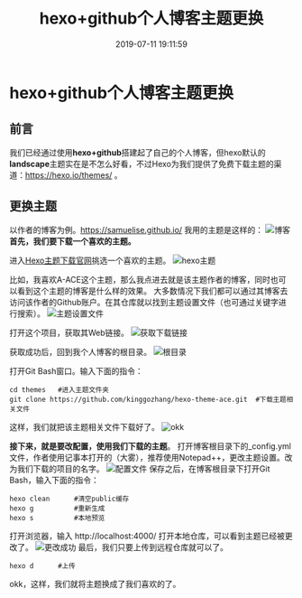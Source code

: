 ﻿---
title: hexo+github个人博客主题更换
date: 2019-07-11 19:11:59
tags:
 hexo、主题
---
# hexo+github个人博客主题更换
## 前言
我们已经通过使用**hexo+github**搭建起了自己的个人博客，但hexo默认的**landscape**主题实在是不怎么好看，不过Hexo为我们提供了免费下载主题的渠道：https://hexo.io/themes/  。

## 更换主题
以作者的博客为例。https://samuelise.github.io/ 我用的主题是这样的：
![博客](https://img-blog.csdnimg.cn/2019071117593515.PNG?x-oss-process=image/watermark,type_ZmFuZ3poZW5naGVpdGk,shadow_10,text_aHR0cHM6Ly9ibG9nLmNzZG4ubmV0L3FxXzQ0MDY0NDAw,size_16,color_FFFFFF,t_70) 
**首先，我们要下载一个喜欢的主题。**

进入[Hexo主题下载官网](https://hexo.io/themes/)挑选一个喜欢的主题。
![hexo主题](https://img-blog.csdnimg.cn/20190711180302285.PNG?x-oss-process=image/watermark,type_ZmFuZ3poZW5naGVpdGk,shadow_10,text_aHR0cHM6Ly9ibG9nLmNzZG4ubmV0L3FxXzQ0MDY0NDAw,size_16,color_FFFFFF,t_70) 


比如，我喜欢A-ACE这个主题，那么我点进去就是该主题作者的博客，同时也可以看到这个主题的博客是什么样的效果。
大多数情况下我们都可以通过其博客去访问该作者的Github账户。在其仓库就以找到主题设置文件（也可通过关键字进行搜索）。
![主题设置文件](https://img-blog.csdnimg.cn/20190711181845546.PNG?x-oss-process=image/watermark,type_ZmFuZ3poZW5naGVpdGk,shadow_10,text_aHR0cHM6Ly9ibG9nLmNzZG4ubmV0L3FxXzQ0MDY0NDAw,size_16,color_FFFFFF,t_70)

 打开这个项目，获取其Web链接。
![获取下载链接](https://img-blog.csdnimg.cn/20190711182245789.PNG?x-oss-process=image/watermark,type_ZmFuZ3poZW5naGVpdGk,shadow_10,text_aHR0cHM6Ly9ibG9nLmNzZG4ubmV0L3FxXzQ0MDY0NDAw,size_16,color_FFFFFF,t_70) 

获取成功后，回到我个人博客的根目录。
    ![根目录](https://img-blog.csdnimg.cn/20190711182946623.PNG?x-oss-process=image/watermark,type_ZmFuZ3poZW5naGVpdGk,shadow_10,text_aHR0cHM6Ly9ibG9nLmNzZG4ubmV0L3FxXzQ0MDY0NDAw,size_16,color_FFFFFF,t_70)     

打开Git Bash窗口。输入下面的指令：

```
cd themes   #进入主题文件夹
git clone https://github.com/kinggozhang/hexo-theme-ace.git  #下载主题相关文件
```

这样，我们就把该主题相关文件下载好了。
![okk](https://img-blog.csdnimg.cn/20190711184244509.PNG)

 **接下来，就是要改配置，使用我们下载的主题**。
打开博客根目录下的_config.yml文件，作者使用记事本打开的（大雾），推荐使用Notepad++，更改主题设置。改为我们下载的项目的名字。
![配置文件](https://img-blog.csdnimg.cn/20190711185605613.PNG)
 保存之后，在博客根目录下打开Git Bash，输入下面的指令：

```
hexo clean      #清空public缓存
hexo g          #重新生成
hexo s          #本地预览
```
打开浏览器，输入 http://localhost:4000/ 打开本地仓库，可以看到主题已经被更改了。
![更改成功](https://img-blog.csdnimg.cn/20190711190423760.PNG?x-oss-process=image/watermark,type_ZmFuZ3poZW5naGVpdGk,shadow_10,text_aHR0cHM6Ly9ibG9nLmNzZG4ubmV0L3FxXzQ0MDY0NDAw,size_16,color_FFFFFF,t_70) 
最后，我们只要上传到远程仓库就可以了。

```
hexo d      #上传
```

okk，这样，我们就将主题换成了我们喜欢的了。
























